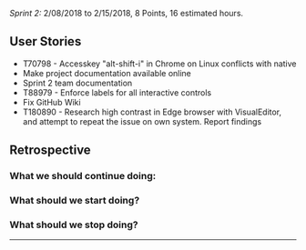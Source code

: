 *Sprint 2:* 2/08/2018 to 2/15/2018, 8 Points, 16 estimated hours.

## User Stories
- T70798 - Accesskey "alt-shift-i" in Chrome on Linux conflicts with native
- Make project documentation available online
- Sprint 2 team documentation
- T88979 - Enforce labels for all interactive controls
- Fix GitHub Wiki
- T180890 - Research high contrast in Edge browser with VisualEditor, and attempt to repeat the issue on own system. Report findings


## Retrospective

### What we should continue doing:
	

### What should we start doing?

### What should we stop doing?



***

